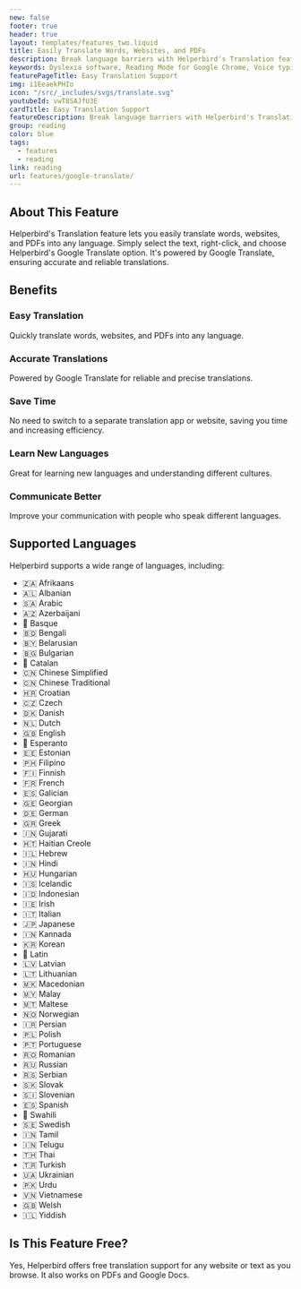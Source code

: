 ```yaml
---
new: false
footer: true
header: true
layout: templates/features_two.liquid
title: Easily Translate Words, Websites, and PDFs
description: Break language barriers with Helperbird's Translation feature. Select text on any website or PDF, right-click, and translate instantly with Google Translate.
keywords: Dyslexia software, Reading Mode for Google Chrome, Voice typing for Chrome, Text to speech for Chrome, text reader, Immersive Reader, dyslexia fonts, accessibility software, dyslexia software, Helperbird for Edge, Helperbird for Firefox, Helperbird for Chrome, Opendyslexic for Chrome, OpenDyslexic
featurePageTitle: Easy Translation Support
img: i1EeaekPHIo
icon: "/src/_includes/svgs/translate.svg"
youtubeId: vwT8SAJfU3E
cardTitle: Easy Translation Support
featureDescription: Break language barriers with Helperbird's Translation feature. Select text on any website or PDF, right-click, and translate instantly with Google Translate.
group: reading
color: blue
tags: 
  - features
  - reading
link: reading
url: features/google-translate/
---
```


## About This Feature

Helperbird's Translation feature lets you easily translate words, websites, and PDFs into any language. Simply select the text, right-click, and choose Helperbird's Google Translate option. It's powered by Google Translate, ensuring accurate and reliable translations.

## Benefits

### Easy Translation
Quickly translate words, websites, and PDFs into any language.

### Accurate Translations
Powered by Google Translate for reliable and precise translations.

### Save Time
No need to switch to a separate translation app or website, saving you time and increasing efficiency.

### Learn New Languages
Great for learning new languages and understanding different cultures.

### Communicate Better
Improve your communication with people who speak different languages.

## Supported Languages

Helperbird supports a wide range of languages, including:

- 🇿🇦 Afrikaans
- 🇦🇱 Albanian
- 🇸🇦 Arabic
- 🇦🇿 Azerbaijani
- 🏴 Basque
- 🇧🇩 Bengali
- 🇧🇾 Belarusian
- 🇧🇬 Bulgarian
- 🏴 Catalan
- 🇨🇳 Chinese Simplified
- 🇨🇳 Chinese Traditional
- 🇭🇷 Croatian
- 🇨🇿 Czech
- 🇩🇰 Danish
- 🇳🇱 Dutch
- 🇬🇧 English
- 🏴 Esperanto
- 🇪🇪 Estonian
- 🇵🇭 Filipino
- 🇫🇮 Finnish
- 🇫🇷 French
- 🇪🇸 Galician
- 🇬🇪 Georgian
- 🇩🇪 German
- 🇬🇷 Greek
- 🇮🇳 Gujarati
- 🇭🇹 Haitian Creole
- 🇮🇱 Hebrew
- 🇮🇳 Hindi
- 🇭🇺 Hungarian
- 🇮🇸 Icelandic
- 🇮🇩 Indonesian
- 🇮🇪 Irish
- 🇮🇹 Italian
- 🇯🇵 Japanese
- 🇮🇳 Kannada
- 🇰🇷 Korean
- 🏴 Latin
- 🇱🇻 Latvian
- 🇱🇹 Lithuanian
- 🇲🇰 Macedonian
- 🇲🇾 Malay
- 🇲🇹 Maltese
- 🇳🇴 Norwegian
- 🇮🇷 Persian
- 🇵🇱 Polish
- 🇵🇹 Portuguese
- 🇷🇴 Romanian
- 🇷🇺 Russian
- 🇷🇸 Serbian
- 🇸🇰 Slovak
- 🇸🇮 Slovenian
- 🇪🇸 Spanish
- 🏴 Swahili
- 🇸🇪 Swedish
- 🇮🇳 Tamil
- 🇮🇳 Telugu
- 🇹🇭 Thai
- 🇹🇷 Turkish
- 🇺🇦 Ukrainian
- 🇵🇰 Urdu
- 🇻🇳 Vietnamese
- 🇬🇧 Welsh
- 🇮🇱 Yiddish

## Is This Feature Free?

Yes, Helperbird offers free translation support for any website or text as you browse. It also works on PDFs and Google Docs.
